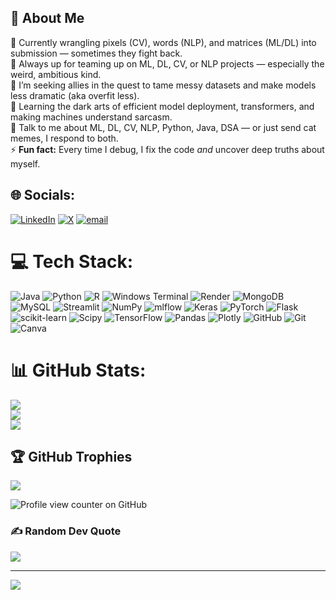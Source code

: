 ## 💫 About Me

🔭 Currently wrangling pixels (CV), words (NLP), and matrices (ML/DL) into submission — sometimes they fight back.  
👯 Always up for teaming up on ML, DL, CV, or NLP projects — especially the weird, ambitious kind.  
🤝 I’m seeking allies in the quest to tame messy datasets and make models less dramatic (aka overfit less).  
🌱 Learning the dark arts of efficient model deployment, transformers, and making machines understand sarcasm.  
💬 Talk to me about ML, DL, CV, NLP, Python, Java, DSA — or just send cat memes, I respond to both.  
⚡ **Fun fact:** Every time I debug, I fix the code *and* uncover deep truths about myself.


## 🌐 Socials:
[![LinkedIn](https://img.shields.io/badge/LinkedIn-%230077B5.svg?logo=linkedin&logoColor=white)](https://linkedin.com/in/https://www.linkedin.com/in/vidushi-anand-49420928a/) [![X](https://img.shields.io/badge/X-black.svg?logo=X&logoColor=white)](https://x.com/https://x.com/idkwhyvi62159) [![email](https://img.shields.io/badge/Email-D14836?logo=gmail&logoColor=white)](mailto:vidushianand09@gmail.com) 

# 💻 Tech Stack:
![Java](https://img.shields.io/badge/java-%23ED8B00.svg?style=for-the-badge&logo=openjdk&logoColor=white) ![Python](https://img.shields.io/badge/python-3670A0?style=for-the-badge&logo=python&logoColor=ffdd54) ![R](https://img.shields.io/badge/r-%23276DC3.svg?style=for-the-badge&logo=r&logoColor=white) ![Windows Terminal](https://img.shields.io/badge/Windows%20Terminal-%234D4D4D.svg?style=for-the-badge&logo=windows-terminal&logoColor=white) ![Render](https://img.shields.io/badge/Render-%46E3B7.svg?style=for-the-badge&logo=render&logoColor=white) ![MongoDB](https://img.shields.io/badge/MongoDB-%234ea94b.svg?style=for-the-badge&logo=mongodb&logoColor=white) ![MySQL](https://img.shields.io/badge/mysql-4479A1.svg?style=for-the-badge&logo=mysql&logoColor=white) ![Streamlit](https://img.shields.io/badge/Streamlit-%23FE4B4B.svg?style=for-the-badge&logo=streamlit&logoColor=white) ![NumPy](https://img.shields.io/badge/numpy-%23013243.svg?style=for-the-badge&logo=numpy&logoColor=white) ![mlflow](https://img.shields.io/badge/mlflow-%23d9ead3.svg?style=for-the-badge&logo=numpy&logoColor=blue) ![Keras](https://img.shields.io/badge/Keras-%23D00000.svg?style=for-the-badge&logo=Keras&logoColor=white) ![PyTorch](https://img.shields.io/badge/PyTorch-%23EE4C2C.svg?style=for-the-badge&logo=PyTorch&logoColor=white) ![Flask](https://img.shields.io/badge/flask-%23000.svg?style=for-the-badge&logo=flask&logoColor=white) ![scikit-learn](https://img.shields.io/badge/scikit--learn-%23F7931E.svg?style=for-the-badge&logo=scikit-learn&logoColor=white) ![Scipy](https://img.shields.io/badge/SciPy-%230C55A5.svg?style=for-the-badge&logo=scipy&logoColor=%white) ![TensorFlow](https://img.shields.io/badge/TensorFlow-%23FF6F00.svg?style=for-the-badge&logo=TensorFlow&logoColor=white) ![Pandas](https://img.shields.io/badge/pandas-%23150458.svg?style=for-the-badge&logo=pandas&logoColor=white) ![Plotly](https://img.shields.io/badge/Plotly-%233F4F75.svg?style=for-the-badge&logo=plotly&logoColor=white) ![GitHub](https://img.shields.io/badge/github-%23121011.svg?style=for-the-badge&logo=github&logoColor=white) ![Git](https://img.shields.io/badge/git-%23F05033.svg?style=for-the-badge&logo=git&logoColor=white) ![Canva](https://img.shields.io/badge/Canva-%2300C4CC.svg?style=for-the-badge&logo=Canva&logoColor=white)
# 📊 GitHub Stats:
![](https://github-readme-stats.vercel.app/api?username=Vidushi2709&theme=dark&hide_border=false&include_all_commits=false&count_private=false)<br/>
![](https://nirzak-streak-stats.vercel.app/?user=Vidushi2709&theme=dark&hide_border=false)<br/>
![](https://github-readme-stats.vercel.app/api/top-langs/?username=Vidushi2709&theme=dark&hide_border=false&include_all_commits=false&count_private=false&layout=compact)

## 🏆 GitHub Trophies
![](https://github-profile-trophy.vercel.app/?username=Vidushi2709&theme=shades-of-purple&no-frame=false&no-bg=false&margin-w=4)

![Profile view counter on GitHub](https://komarev.com/ghpvc/?username=Vidushi2709&color=yellow)

### ✍️ Random Dev Quote
![](https://quotes-github-readme.vercel.app/api?type=horizontal&theme=merko)

---
[![](https://visitcount.itsvg.in/api?id=Vidushi2709&icon=5&color=10)](https://visitcount.itsvg.in)

<!-- Proudly created with GPRM ( https://gprm.itsvg.in ) -->
